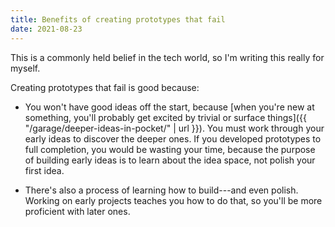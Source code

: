 ```yaml
---
title: Benefits of creating prototypes that fail
date: 2021-08-23
---
```


This is a commonly held belief in the tech world, so I'm writing this really for myself.

Creating prototypes that fail is good because:

- You won't have good ideas off the start, because [when you're new at something, you'll probably get excited by trivial or surface things]({{ "/garage/deeper-ideas-in-pocket/" | url }}). You must work through your early ideas to discover the deeper ones. If you developed prototypes to full completion, you would be wasting your time, because the purpose of building early ideas is to learn about the idea space, not polish your first idea.

- There's also a process of learning how to build---and even polish. Working on early projects teaches you how to do that, so you'll be more proficient with later ones.
